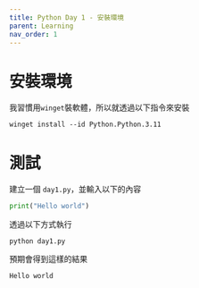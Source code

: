 ```yaml
---
title: Python Day 1 - 安裝環境
parent: Learning
nav_order: 1
---
```


# 安裝環境

我習慣用`winget`裝軟體，所以就透過以下指令來安裝

```shell
winget install --id Python.Python.3.11
```

# 測試

建立一個 `day1.py`，並輸入以下的內容

```python
print("Hello world")
```

透過以下方式執行

```shell
python day1.py
```

預期會得到這樣的結果

```shell
Hello world
```
